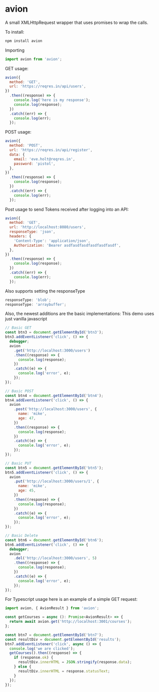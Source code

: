 # avion

A small XMLHttpRequest wrapper that uses promises to wrap the calls.

To install:

```js
npm install avion
```

Importing

```js
import avion from 'avion';
```

GET usage:

```js
avion({
  method: 'GET',
  url: 'https://reqres.in/api/users',
})
  .then((response) => {
    console.log('here is my response');
    console.log(response);
  })
  .catch((err) => {
    console.log(err);
  });
```

POST usage:

```js
avion({
  method: 'POST',
  url: 'https://reqres.in/api/register',
  data: {
    email: 'eve.holt@reqres.in',
    password: 'pistol',
  },
})
  .then((response) => {
    console.log(response);
  })
  .catch((err) => {
    console.log(err);
  });
```

Post usage to send Tokens received after logging into an API:

```js
avion({
  method: 'GET',
  url: 'http://localhost:8080/users',
  responseType: 'json',
  headers: {
    'Content-Type': 'application/json',
    Authorization: 'Bearer asdfasdfasdfasdfasdfasdf',
  },
})
  .then((response) => {
    console.log(response);
  })
  .catch((err) => {
    console.log(err);
  });
```

Also supports setting the responseType

```js
responseType: 'blob';
responseType: 'arraybuffer';
```

Also, the newest additions are the basic implementations:
This demo uses just vanilla javascript

```js
// Basic GET
const btn3 = document.getElementById('btn3');
btn3.addEventListener('click', () => {
  debugger;
  avion
    .get('http://localhost:3000/users')
    .then((response) => {
      console.log(response);
    })
    .catch((e) => {
      console.log('error', e);
    });
});

// Basic POST
const btn4 = document.getElementById('btn4');
btn4.addEventListener('click', () => {
  avion
    .post('http://localhost:3000/users', {
      name: 'mike',
      age: 47,
    })
    .then((response) => {
      console.log(response);
    })
    .catch((e) => {
      console.log('error', e);
    });
});

// Basic PUT
const btn5 = document.getElementById('btn5');
btn5.addEventListener('click', () => {
  avion
    .put('http://localhost:3000/users/1', {
      name: 'mike',
      age: 45,
    })
    .then((response) => {
      console.log(response);
    })
    .catch((e) => {
      console.log('error', e);
    });
});

// Basic Delete
const btn6 = document.getElementById('btn6');
btn6.addEventListener('click', () => {
  debugger;
  avion
    .del('http://localhost:3000/users', 5)
    .then((response) => {
      console.log(response);
    })
    .catch((e) => {
      console.log('error', e);
    });
});
```

For Typescript usage here is an example of a simple GET request:

```js
import avion, { AvionResult } from 'avion';

const getCourses = async (): Promise<AvionResult> => {
  return await avion.get('http://localhost:3001/courses');
};

const btn7 = document.getElementById('btn7');
const resultDiv = document.getElementById('results');
btn7.addEventListener('click', async () => {
  console.log('we are clicked');
  getCourses().then((response) => {
    if (response.ok) {
      resultDiv.innerHTML = JSON.stringify(response.data);
    } else {
      resultDiv.innerHTML = response.statusText;
    }
  });
});
```
